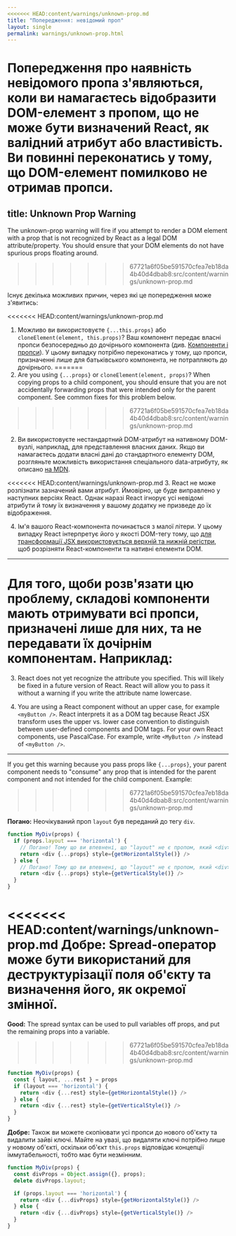 ```yaml
---
<<<<<<< HEAD:content/warnings/unknown-prop.md
title: "Попередження: невідомий проп"
layout: single
permalink: warnings/unknown-prop.html
---
```

Попередження про наявність невідомого пропа з'являються, коли ви намагаєтесь відобразити DOM-елемент з пропом, що не може бути визначений React, як валідний атрибут або властивість. Ви повинні переконатись у тому, що DOM-елемент помилково не отримав пропси.
=======
title: Unknown Prop Warning
---

The unknown-prop warning will fire if you attempt to render a DOM element with a prop that is not recognized by React as a legal DOM attribute/property. You should ensure that your DOM elements do not have spurious props floating around.
>>>>>>> 67721a6f05be591570cfea7eb18da4b40d4dbab8:src/content/warnings/unknown-prop.md

Існує декілька можливих причин, через які це попередження може з'явитись:

<<<<<<< HEAD:content/warnings/unknown-prop.md
1. Можливо ви використовуєте `{...this.props}` або `cloneElement(element, this.props)`? Ваш компонент передає власні пропси безпосередньо до дочірнього компонента (див. [Компоненти і пропси](/docs/transferring-props.html)). У цьому випадку потрібно переконатись у тому, що пропси, призначенні лише для батьківського компонента, не потрапляють до дочірнього.
=======
1. Are you using `{...props}` or `cloneElement(element, props)`? When copying props to a child component, you should ensure that you are not accidentally forwarding props that were intended only for the parent component. See common fixes for this problem below.
>>>>>>> 67721a6f05be591570cfea7eb18da4b40d4dbab8:src/content/warnings/unknown-prop.md

2. Ви використовуєте нестандартний DOM-атрибут на нативному DOM-вузлі, наприклад, для представлення власних даних. Якщо ви намагаєтесь додати власні дані до стандартного елементу DOM, розгляньте можливість використання спеціального data-атрибуту, як описано [на MDN](https://developer.mozilla.org/en-US/docs/Web/Guide/HTML/Using_data_attributes).

<<<<<<< HEAD:content/warnings/unknown-prop.md
3. React не може розпізнати зазначений вами атрибут. Ймовірно, це буде виправлено у наступних версіях React. Однак наразі React ігнорує усі невідомі атрибути й тому їх визначення у вашому додатку не призведе до їх відображення.

4. Ім'я вашого React-компонента починається з малої літери. У цьому випадку React інтерпретує його у якості DOM-тегу тому, що [для трансформації JSX використовується верхній та нижній регістри](/docs/jsx-in-depth.html#user-defined-components-must-be-capitalized), щоб розрізняти React-компоненти та нативні елементи DOM.

---

Для того, щоби розв'язати цю проблему, складові компоненти мають отримувати всі пропси, призначені лише для них, та не передавати їх дочірнім компонентам. Наприклад:
=======
3. React does not yet recognize the attribute you specified. This will likely be fixed in a future version of React. React will allow you to pass it without a warning if you write the attribute name lowercase.

4. You are using a React component without an upper case, for example `<myButton />`. React interprets it as a DOM tag because React JSX transform uses the upper vs. lower case convention to distinguish between user-defined components and DOM tags. For your own React components, use PascalCase. For example, write `<MyButton />` instead of `<myButton />`.

---

If you get this warning because you pass props like `{...props}`, your parent component needs to "consume" any prop that is intended for the parent component and not intended for the child component. Example:
>>>>>>> 67721a6f05be591570cfea7eb18da4b40d4dbab8:src/content/warnings/unknown-prop.md

**Погано:** Неочікуваний проп `layout` був переданий до тегу `div`.

```js
function MyDiv(props) {
  if (props.layout === 'horizontal') {
    // Погано! Тому що ви впевнені, що "layout" не є пропом, який <div> зрозуміє
    return <div {...props} style={getHorizontalStyle()} />
  } else {
    // Погано! Тому що ви впевнені, що "layout" не є пропом, який <div> зрозуміє
    return <div {...props} style={getVerticalStyle()} />
  }
}
```

<<<<<<< HEAD:content/warnings/unknown-prop.md
**Добре:** Spread-оператор може бути використаний для деструктурізації поля об'єкту та визначення його, як окремої змінної.
=======
**Good:** The spread syntax can be used to pull variables off props, and put the remaining props into a variable.
>>>>>>> 67721a6f05be591570cfea7eb18da4b40d4dbab8:src/content/warnings/unknown-prop.md

```js
function MyDiv(props) {
  const { layout, ...rest } = props
  if (layout === 'horizontal') {
    return <div {...rest} style={getHorizontalStyle()} />
  } else {
    return <div {...rest} style={getVerticalStyle()} />
  }
}
```

**Добре:** Також ви можете скопіювати усі пропси до нового об'єкту та видалити зайві ключі. Майте на увазі, що видаляти ключі потрібно лише у новому об'єкті, оскільки об'єкт `this.props` відповідає концепції іммутабельності, тобто має бути незмінним.

```js
function MyDiv(props) {
  const divProps = Object.assign({}, props);
  delete divProps.layout;

  if (props.layout === 'horizontal') {
    return <div {...divProps} style={getHorizontalStyle()} />
  } else {
    return <div {...divProps} style={getVerticalStyle()} />
  }
}
```
